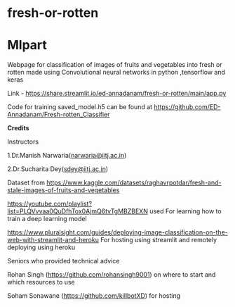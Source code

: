 # fresh-or-rotten

# Mlpart
Webpage for classification of images of fruits and vegetables into fresh or rotten made using Convolutional neural networks in python ,tensorflow and keras 


Link - https://share.streamlit.io/ed-annadanam/fresh-or-rotten/main/app.py

Code for training saved_model.h5 can be found at https://github.com/ED-Annadanam/Fresh-rotten_Classifier

**Credits**

Instructors

1.Dr.Manish Narwaria(narwaria@iitj.ac.in)

2.Dr.Sucharita Dey(sdey@iitj.ac.in)

Dataset from https://www.kaggle.com/datasets/raghavrpotdar/fresh-and-stale-images-of-fruits-and-vegetables

https://youtube.com/playlist?list=PLQVvvaa0QuDfhTox0AjmQ6tvTgMBZBEXN used For learning how to train a deep learning model

https://www.pluralsight.com/guides/deploying-image-classification-on-the-web-with-streamlit-and-heroku For hosting using streamlit and remotely 
deploying using heroku

Seniors who provided technical advice

Rohan Singh (https://github.com/rohansingh9001) on where to start and which resources to use

Soham Sonawane (https://github.com/killbotXD) for hosting
